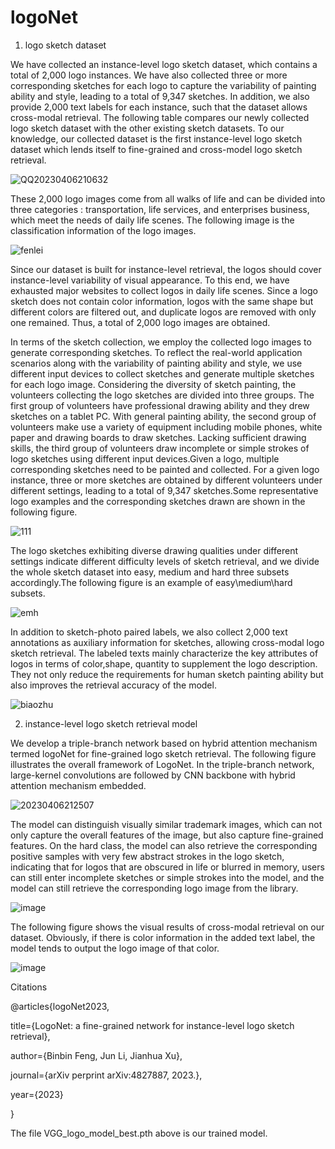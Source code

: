 # logoNet

1. logo sketch dataset

We have collected an instance-level logo sketch dataset, which contains a total of 2,000 logo instances. We have also collected three or more corresponding sketches
for each logo to capture the variability of painting ability and style, leading to a total of 9,347 sketches. In addition, we also provide 2,000 text labels for each
instance, such that the dataset allows cross-modal retrieval. The following table compares our newly collected logo sketch dataset with the other existing sketch datasets.
To our knowledge, our collected dataset is the first instance-level logo sketch dataset which lends itself to fine-grained and cross-model logo sketch retrieval.

![QQ20230406210632](https://user-images.githubusercontent.com/87791730/230387882-04e8e150-b2ae-4ce9-ae29-d417c20a6f7e.png)


These 2,000 logo images come from all walks of life and can be divided into three categories : transportation, life services, and enterprises business, which meet 
the needs of daily life scenes. The following image is the classification information of the logo images.

![fenlei](https://user-images.githubusercontent.com/87791730/230397642-b37bbdc8-426b-4546-bd8e-86fa06609d5e.png)



Since our dataset is built for instance-level retrieval, the logos should cover instance-level variability of visual appearance. To this end, we have exhausted major 
websites to collect logos in daily life scenes. Since a logo sketch does not contain color information, logos with the same shape but different colors are filtered out, 
and duplicate logos are removed with only one remained. Thus, a total of 2,000 logo images are obtained.

In terms of the sketch collection, we employ the collected logo images to generate corresponding sketches. To reflect the real-world application scenarios along with 
the variability of painting ability and style, we use different input devices to collect sketches and generate multiple sketches for each logo image. Considering 
the diversity of sketch painting, the volunteers collecting the logo sketches are divided into three groups. The first group of volunteers have professional 
drawing ability and they drew sketches on a tablet PC. With general painting ability, the second group of volunteers make use a variety of equipment including
mobile phones, white paper and drawing boards to draw sketches. Lacking sufficient drawing skills, the third group of volunteers draw incomplete or simple strokes 
of logo sketches using different input devices.Given a logo, multiple corresponding sketches need to be painted and collected. For a given logo instance, three or 
more sketches are obtained by different volunteers under different settings, leading to a total of 9,347 sketches.Some representative logo examples and the 
corresponding sketches drawn are shown in the following figure.

![111](https://user-images.githubusercontent.com/87791730/230397710-28b7f903-2817-4eee-a911-5797a698f5cc.png)


The logo sketches exhibiting diverse drawing qualities under different settings indicate different difficulty levels of sketch retrieval, and we divide the whole 
sketch dataset into easy, medium and hard three subsets accordingly.The following figure is an example of easy\medium\hard subsets.

![emh](https://user-images.githubusercontent.com/87791730/230388671-8dc339f0-9e70-40b6-8591-3ccc95a783db.png)




In addition to sketch-photo paired labels, we also collect 2,000 text annotations as auxiliary information for sketches, allowing cross-modal logo sketch retrieval.
The labeled texts mainly characterize the key attributes of logos in terms of color,shape, quantity to supplement the logo description. They not only reduce the
requirements for human sketch painting ability but also improves the retrieval accuracy of the model.

![biaozhu ](https://user-images.githubusercontent.com/87791730/230388234-ab7afc94-76a8-42a6-9f6e-fec364beba07.png)




2. instance-level logo sketch retrieval model

We develop a triple-branch network based on hybrid attention mechanism termed logoNet for fine-grained logo sketch retrieval. The following figure illustrates
the overall framework of LogoNet. In the triple-branch network, large-kernel convolutions are followed by CNN backbone with hybrid attention mechanism embedded.

![20230406212507](https://user-images.githubusercontent.com/87791730/230392004-bb5ac14e-5bb9-4ef1-9b54-f6fe1be11023.png)



The model can distinguish visually similar trademark images, which can not only capture the overall features of the image, but also capture fine-grained features. 
On the hard class, the model can also retrieve the corresponding positive samples with very few abstract strokes in the logo sketch, indicating that for 
logos that are obscured in life or blurred in memory, users can still enter incomplete sketches or simple strokes into the model, and the model can still 
retrieve the corresponding logo image from the library.

![image](https://user-images.githubusercontent.com/87791730/230392041-eb7d955a-fde3-45e0-8dca-c93f6c89b628.png)



The following figure shows the visual results of cross-modal retrieval on our dataset. Obviously, if there is color information in the added text label, the model 
tends to output the logo image of that color.

![image](https://user-images.githubusercontent.com/87791730/230392082-999f5010-94c9-4eb6-982f-5c9ad71bc675.png)







Citations


@articles{logoNet2023,

title={LogoNet: a fine-grained network for instance-level logo sketch retrieval},

author={Binbin Feng, Jun Li, Jianhua Xu},

journal={arXiv perprint arXiv:4827887, 2023.},

year={2023}

}

The file VGG_logo_model_best.pth above is our trained model.

